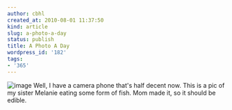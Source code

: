 ```yaml
---
author: cbhl
created_at: 2010-08-01 11:37:50
kind: article
slug: a-photo-a-day
status: publish
title: A Photo A Day
wordpress_id: '182'
tags:
- '365'
---
```


![image](http://images.azuresky.ca/blog/wp-content/uploads/2010/08/wpid-IMG_20100801_1132031.jpg)
Well, I have a camera phone that's half decent now. This is a pic of my
sister Melanie eating some form of fish. Mom made it, so it should be
edible.
